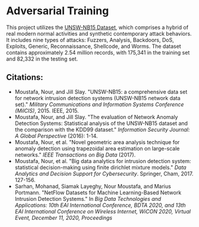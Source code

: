 # Adversarial Training

This project utilizes the [UNSW-NB15 Dataset](https://research.unsw.edu.au/projects/unsw-nb15-dataset), which comprises a hybrid of real modern normal activities and synthetic contemporary attack behaviors. It includes nine types of attacks: Fuzzers, Analysis, Backdoors, DoS, Exploits, Generic, Reconnaissance, Shellcode, and Worms. The dataset contains approximately 2.54 million records, with 175,341 in the training set and 82,332 in the testing set.

## Citations:
- Moustafa, Nour, and Jill Slay. "UNSW-NB15: a comprehensive data set for network intrusion detection systems (UNSW-NB15 network data set)." *Military Communications and Information Systems Conference (MilCIS)*, 2015. IEEE, 2015.
- Moustafa, Nour, and Jill Slay. "The evaluation of Network Anomaly Detection Systems: Statistical analysis of the UNSW-NB15 dataset and the comparison with the KDD99 dataset." *Information Security Journal: A Global Perspective* (2016): 1-14.
- Moustafa, Nour, et al. "Novel geometric area analysis technique for anomaly detection using trapezoidal area estimation on large-scale networks." *IEEE Transactions on Big Data* (2017).
- Moustafa, Nour, et al. "Big data analytics for intrusion detection system: statistical decision-making using finite dirichlet mixture models." *Data Analytics and Decision Support for Cybersecurity*. Springer, Cham, 2017. 127-156.
- Sarhan, Mohanad, Siamak Layeghy, Nour Moustafa, and Marius Portmann. "NetFlow Datasets for Machine Learning-Based Network Intrusion Detection Systems." In *Big Data Technologies and Applications: 10th EAI International Conference, BDTA 2020, and 13th EAI International Conference on Wireless Internet, WiCON 2020, Virtual Event, December 11, 2020, Proceedings*
